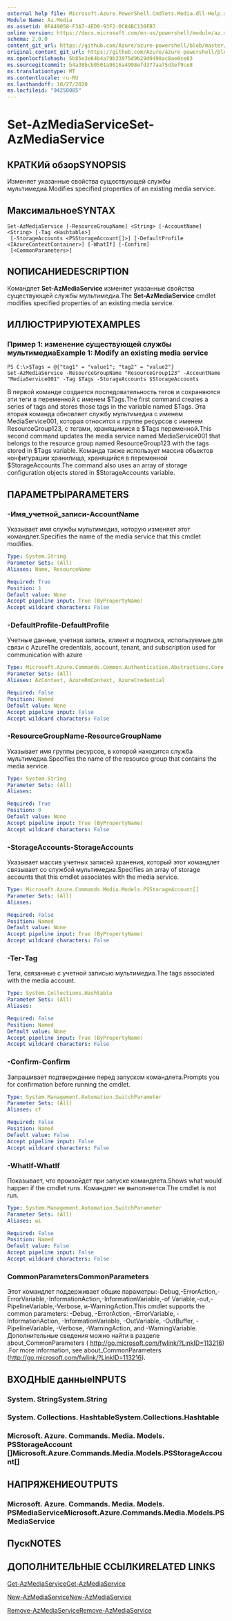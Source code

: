 ```yaml
---
external help file: Microsoft.Azure.PowerShell.Cmdlets.Media.dll-Help.xml
Module Name: Az.Media
ms.assetid: 0FA49058-F3A7-4ED9-93F2-0C84BC130FB7
online version: https://docs.microsoft.com/en-us/powershell/module/az.media/set-azmediaservice
schema: 2.0.0
content_git_url: https://github.com/Azure/azure-powershell/blob/master/src/Media/Media/help/Set-AzMediaService.md
original_content_git_url: https://github.com/Azure/azure-powershell/blob/master/src/Media/Media/help/Set-AzMediaService.md
ms.openlocfilehash: 5b85e3e64b4a79b33975d9b29d0498ac8ae0ce03
ms.sourcegitcommit: b4a38bcb0501a9016a4998efd377aa75d3ef9ce8
ms.translationtype: MT
ms.contentlocale: ru-RU
ms.lasthandoff: 10/27/2020
ms.locfileid: "94250085"
---
```

# <span data-ttu-id="0d871-101">Set-AzMediaService</span><span class="sxs-lookup"><span data-stu-id="0d871-101">Set-AzMediaService</span></span>

## <span data-ttu-id="0d871-102">КРАТКИй обзор</span><span class="sxs-lookup"><span data-stu-id="0d871-102">SYNOPSIS</span></span>
<span data-ttu-id="0d871-103">Изменяет указанные свойства существующей службы мультимедиа.</span><span class="sxs-lookup"><span data-stu-id="0d871-103">Modifies specified properties of an existing media service.</span></span>

## <span data-ttu-id="0d871-104">Максимальное</span><span class="sxs-lookup"><span data-stu-id="0d871-104">SYNTAX</span></span>

```
Set-AzMediaService [-ResourceGroupName] <String> [-AccountName] <String> [-Tag <Hashtable>]
 [-StorageAccounts <PSStorageAccount[]>] [-DefaultProfile <IAzureContextContainer>] [-WhatIf] [-Confirm]
 [<CommonParameters>]
```

## <span data-ttu-id="0d871-105">NОПИСАНИЕ</span><span class="sxs-lookup"><span data-stu-id="0d871-105">DESCRIPTION</span></span>
<span data-ttu-id="0d871-106">Командлет **Set-AzMediaService** изменяет указанные свойства существующей службы мультимедиа.</span><span class="sxs-lookup"><span data-stu-id="0d871-106">The **Set-AzMediaService** cmdlet modifies specified properties of an existing media service.</span></span>

## <span data-ttu-id="0d871-107">ИЛЛЮСТРИРУЮТ</span><span class="sxs-lookup"><span data-stu-id="0d871-107">EXAMPLES</span></span>

### <span data-ttu-id="0d871-108">Пример 1: изменение существующей службы мультимедиа</span><span class="sxs-lookup"><span data-stu-id="0d871-108">Example 1: Modify an existing media service</span></span>
```
PS C:\>$Tags = @{"tag1" = "value1"; "tag2" = "value2"}
Set-AzMediaService -ResourceGroupName "ResourceGroup123" -AccountName "MediaService001" -Tag $Tags -StorageAccounts $StorageAccounts
```

<span data-ttu-id="0d871-109">В первой команде создается последовательность тегов и сохраняются эти теги в переменной с именем $Tags.</span><span class="sxs-lookup"><span data-stu-id="0d871-109">The first command creates a series of tags and stores those tags in the variable named $Tags.</span></span>
<span data-ttu-id="0d871-110">Эта вторая команда обновляет службу мультимедиа с именем MediaService001, которая относится к группе ресурсов с именем ResourceGroup123, с тегами, хранящимися в $Tags переменной.</span><span class="sxs-lookup"><span data-stu-id="0d871-110">This second command updates the media service named MediaService001 that belongs to the resource group named ResourceGroup123 with the tags stored in $Tags variable.</span></span>
<span data-ttu-id="0d871-111">Команда также использует массив объектов конфигурации хранилища, хранящийся в переменной $StorageAccounts.</span><span class="sxs-lookup"><span data-stu-id="0d871-111">The command also uses an array of storage configuration objects stored in $StorageAccounts variable.</span></span>

## <span data-ttu-id="0d871-112">ПАРАМЕТРЫ</span><span class="sxs-lookup"><span data-stu-id="0d871-112">PARAMETERS</span></span>

### <span data-ttu-id="0d871-113">-Имя_учетной_записи</span><span class="sxs-lookup"><span data-stu-id="0d871-113">-AccountName</span></span>
<span data-ttu-id="0d871-114">Указывает имя службы мультимедиа, которую изменяет этот командлет.</span><span class="sxs-lookup"><span data-stu-id="0d871-114">Specifies the name of the media service that this cmdlet modifies.</span></span>

```yaml
Type: System.String
Parameter Sets: (All)
Aliases: Name, ResourceName

Required: True
Position: 1
Default value: None
Accept pipeline input: True (ByPropertyName)
Accept wildcard characters: False
```

### <span data-ttu-id="0d871-115">-DefaultProfile</span><span class="sxs-lookup"><span data-stu-id="0d871-115">-DefaultProfile</span></span>
<span data-ttu-id="0d871-116">Учетные данные, учетная запись, клиент и подписка, используемые для связи с Azure</span><span class="sxs-lookup"><span data-stu-id="0d871-116">The credentials, account, tenant, and subscription used for communication with azure</span></span>

```yaml
Type: Microsoft.Azure.Commands.Common.Authentication.Abstractions.Core.IAzureContextContainer
Parameter Sets: (All)
Aliases: AzContext, AzureRmContext, AzureCredential

Required: False
Position: Named
Default value: None
Accept pipeline input: False
Accept wildcard characters: False
```

### <span data-ttu-id="0d871-117">-ResourceGroupName</span><span class="sxs-lookup"><span data-stu-id="0d871-117">-ResourceGroupName</span></span>
<span data-ttu-id="0d871-118">Указывает имя группы ресурсов, в которой находится служба мультимедиа.</span><span class="sxs-lookup"><span data-stu-id="0d871-118">Specifies the name of the resource group that contains the media service.</span></span>

```yaml
Type: System.String
Parameter Sets: (All)
Aliases:

Required: True
Position: 0
Default value: None
Accept pipeline input: True (ByPropertyName)
Accept wildcard characters: False
```

### <span data-ttu-id="0d871-119">-StorageAccounts</span><span class="sxs-lookup"><span data-stu-id="0d871-119">-StorageAccounts</span></span>
<span data-ttu-id="0d871-120">Указывает массив учетных записей хранения, который этот командлет связывает со службой мультимедиа.</span><span class="sxs-lookup"><span data-stu-id="0d871-120">Specifies an array of storage accounts that this cmdlet associates with the media service.</span></span>

```yaml
Type: Microsoft.Azure.Commands.Media.Models.PSStorageAccount[]
Parameter Sets: (All)
Aliases:

Required: False
Position: Named
Default value: None
Accept pipeline input: True (ByPropertyName)
Accept wildcard characters: False
```

### <span data-ttu-id="0d871-121">-Тег</span><span class="sxs-lookup"><span data-stu-id="0d871-121">-Tag</span></span>
<span data-ttu-id="0d871-122">Теги, связанные с учетной записью мультимедиа.</span><span class="sxs-lookup"><span data-stu-id="0d871-122">The tags associated with the media account.</span></span>

```yaml
Type: System.Collections.Hashtable
Parameter Sets: (All)
Aliases:

Required: False
Position: Named
Default value: None
Accept pipeline input: True (ByPropertyName)
Accept wildcard characters: False
```

### <span data-ttu-id="0d871-123">-Confirm</span><span class="sxs-lookup"><span data-stu-id="0d871-123">-Confirm</span></span>
<span data-ttu-id="0d871-124">Запрашивает подтверждение перед запуском командлета.</span><span class="sxs-lookup"><span data-stu-id="0d871-124">Prompts you for confirmation before running the cmdlet.</span></span>

```yaml
Type: System.Management.Automation.SwitchParameter
Parameter Sets: (All)
Aliases: cf

Required: False
Position: Named
Default value: False
Accept pipeline input: False
Accept wildcard characters: False
```

### <span data-ttu-id="0d871-125">-WhatIf</span><span class="sxs-lookup"><span data-stu-id="0d871-125">-WhatIf</span></span>
<span data-ttu-id="0d871-126">Показывает, что произойдет при запуске командлета.</span><span class="sxs-lookup"><span data-stu-id="0d871-126">Shows what would happen if the cmdlet runs.</span></span>
<span data-ttu-id="0d871-127">Командлет не выполняется.</span><span class="sxs-lookup"><span data-stu-id="0d871-127">The cmdlet is not run.</span></span>

```yaml
Type: System.Management.Automation.SwitchParameter
Parameter Sets: (All)
Aliases: wi

Required: False
Position: Named
Default value: False
Accept pipeline input: False
Accept wildcard characters: False
```

### <span data-ttu-id="0d871-128">CommonParameters</span><span class="sxs-lookup"><span data-stu-id="0d871-128">CommonParameters</span></span>
<span data-ttu-id="0d871-129">Этот командлет поддерживает общие параметры:-Debug,-ErrorAction,-ErrorVariable,-InformationAction,-InformationVariable,-of Variable,-out,-PipelineVariable,-Verbose, и-WarningAction.</span><span class="sxs-lookup"><span data-stu-id="0d871-129">This cmdlet supports the common parameters: -Debug, -ErrorAction, -ErrorVariable, -InformationAction, -InformationVariable, -OutVariable, -OutBuffer, -PipelineVariable, -Verbose, -WarningAction, and -WarningVariable.</span></span> <span data-ttu-id="0d871-130">Дополнительные сведения можно найти в разделе about_CommonParameters ( http://go.microsoft.com/fwlink/?LinkID=113216) .</span><span class="sxs-lookup"><span data-stu-id="0d871-130">For more information, see about_CommonParameters (http://go.microsoft.com/fwlink/?LinkID=113216).</span></span>

## <span data-ttu-id="0d871-131">ВХОДНЫЕ данные</span><span class="sxs-lookup"><span data-stu-id="0d871-131">INPUTS</span></span>

### <span data-ttu-id="0d871-132">System. String</span><span class="sxs-lookup"><span data-stu-id="0d871-132">System.String</span></span>

### <span data-ttu-id="0d871-133">System. Collections. Hashtable</span><span class="sxs-lookup"><span data-stu-id="0d871-133">System.Collections.Hashtable</span></span>

### <span data-ttu-id="0d871-134">Microsoft. Azure. Commands. Media. Models. PSStorageAccount []</span><span class="sxs-lookup"><span data-stu-id="0d871-134">Microsoft.Azure.Commands.Media.Models.PSStorageAccount[]</span></span>

## <span data-ttu-id="0d871-135">НАПРЯЖЕНИЕ</span><span class="sxs-lookup"><span data-stu-id="0d871-135">OUTPUTS</span></span>

### <span data-ttu-id="0d871-136">Microsoft. Azure. Commands. Media. Models. PSMediaService</span><span class="sxs-lookup"><span data-stu-id="0d871-136">Microsoft.Azure.Commands.Media.Models.PSMediaService</span></span>

## <span data-ttu-id="0d871-137">Пуск</span><span class="sxs-lookup"><span data-stu-id="0d871-137">NOTES</span></span>

## <span data-ttu-id="0d871-138">ДОПОЛНИТЕЛЬНЫЕ ССЫЛКИ</span><span class="sxs-lookup"><span data-stu-id="0d871-138">RELATED LINKS</span></span>

[<span data-ttu-id="0d871-139">Get-AzMediaService</span><span class="sxs-lookup"><span data-stu-id="0d871-139">Get-AzMediaService</span></span>](./Get-AzMediaService.md)

[<span data-ttu-id="0d871-140">New-AzMediaService</span><span class="sxs-lookup"><span data-stu-id="0d871-140">New-AzMediaService</span></span>](./New-AzMediaService.md)

[<span data-ttu-id="0d871-141">Remove-AzMediaService</span><span class="sxs-lookup"><span data-stu-id="0d871-141">Remove-AzMediaService</span></span>](./Remove-AzMediaService.md)


